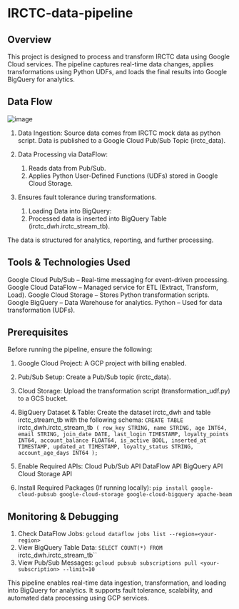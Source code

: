 # IRCTC-data-pipeline

## Overview
This project is designed to process and transform IRCTC data using Google Cloud services. The pipeline captures real-time data changes, applies transformations using Python UDFs, and loads the final results into Google BigQuery for analytics.

## Data Flow
![image](https://github.com/user-attachments/assets/46370405-788b-422d-aab3-c9c575869da6)

1. Data Ingestion:
       Source data comes from IRCTC mock data as python script.
       Data is published to a Google Cloud Pub/Sub Topic (irctc_data).

2. Data Processing via DataFlow:
    1. Reads data from Pub/Sub.
    2. Applies Python User-Defined Functions (UDFs) stored in Google Cloud Storage.

3. Ensures fault tolerance during transformations.
     1. Loading Data into BigQuery:
     2. Processed data is inserted into BigQuery Table (irctc_dwh.irctc_stream_tb).

The data is structured for analytics, reporting, and further processing.

## Tools & Technologies Used

Google Cloud Pub/Sub – Real-time messaging for event-driven processing.
Google Cloud DataFlow – Managed service for ETL (Extract, Transform, Load).
Google Cloud Storage – Stores Python transformation scripts.
Google BigQuery – Data Warehouse for analytics.
Python – Used for data transformation (UDFs).

## Prerequisites

Before running the pipeline, ensure the following:
1. Google Cloud Project: A GCP project with billing enabled.
2. Pub/Sub Setup: Create a Pub/Sub topic (irctc_data).
3. Cloud Storage: Upload the transformation script (transformation_udf.py) to a GCS bucket.
4. BigQuery Dataset & Table: Create the dataset irctc_dwh and table irctc_stream_tb with the following schema:
`CREATE TABLE `irctc_dwh.irctc_stream_tb` (
  row_key STRING,
  name STRING,
  age INT64,
  email STRING,
  join_date DATE,
  last_login TIMESTAMP,
  loyalty_points INT64,
  account_balance FLOAT64,
  is_active BOOL,
  inserted_at TIMESTAMP,
  updated_at TIMESTAMP,
  loyalty_status STRING,
  account_age_days INT64
);`

5. Enable Required APIs:
  Cloud Pub/Sub API
  DataFlow API
  BigQuery API
  Cloud Storage API

6. Install Required Packages (If running locally): `pip install google-cloud-pubsub google-cloud-storage google-cloud-bigquery apache-beam`

## Monitoring & Debugging
1. Check DataFlow Jobs: `gcloud dataflow jobs list --region=<your-region>`
2. View BigQuery Table Data: `SELECT COUNT(*) FROM `irctc_dwh.irctc_stream_tb``
3. View Pub/Sub Messages: `gcloud pubsub subscriptions pull <your-subscription> --limit=10`

This pipeline enables real-time data ingestion, transformation, and loading into BigQuery for analytics. It supports fault tolerance, scalability, and automated data processing using GCP services.



